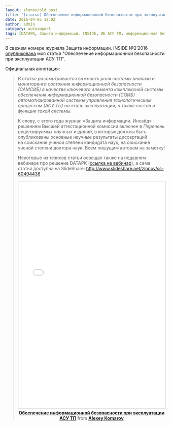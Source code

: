 ```yaml
---
layout: zlonov/old_post
title: '[статья] Обеспечение информационной безопасности при эксплуатации АСУ ТП'
date: 2016-04-05 12:02
author: admin
category: autoimport
tags: [DATAPK, Защита информации. INSIDE, ИБ АСУ ТП, информационная безопасность, САМСИБ, статья, эксплуатация]
---
```

В свежем номере журнала Защита информации. INSIDE №2’2016 <a href="http://www.inside-zi.ru/pages/2_2016/50.html" target="_blank">опубликована</a> моя статья "Обеспечение информационной безопасности при эксплуатации АСУ ТП".

Официальная аннотация:

<blockquote><em>В статье рассматривается важность роли системы анализа и мониторинга состояния информационной безопасности (САМСИБ) в качестве ключевого элемента комплексной системы обеспечения информационной безопасности (СОИБ) автоматизированной системы управления технологическим процессом (АСУ ТП) на этапе эксплуатации, а также состав и функции такой системы.</em>

К слову, с этого года журнал «Защита информации. Инсайд» решением Высшей аттестационной комиссии включен в <em>Перечень рецензируемых научных изданий</em>, в которых должны быть опубликованы основные научные результаты диссертаций на соискание ученой степени кандидата наук, на соискание ученой степени доктора наук. Всем пишущим авторам на заметку!

Некоторые из тезисов статьи освещал также на недавнем вебинаре про решение DATAPK (<a href="https://www.youtube.com/watch?v=zrYtovQkeDM&amp;index=1&amp;list=PLr6gcpE7CNuFxLEmVpzRwRExmlHjnlMoT" target="_blank">ссылка на вебинар</a>), а сама статья доступна на SlideShare: <a href="http://www.slideshare.net/zlonov/ss-60494438" target="_blank">http://www.slideshare.net/zlonov/ss-60494438</a>

<div style="text-align: center;">

<iframe style="border: 1px solid #CCC; border-width: 1px; margin-bottom: 5px; max-width: 100%;" src="//www.slideshare.net/slideshow/embed_code/key/D69ONRCoUxWjzb" width="668" height="714" frameborder="0" marginwidth="0" marginheight="0" scrolling="no" allowfullscreen="allowfullscreen"> </iframe>
<div style="margin-bottom: 5px;"><strong> <a title="Обеспечение информационной безопасности при эксплуатации АСУ ТП" href="//www.slideshare.net/zlonov/ss-60494438" target="_blank">Обеспечение информационной безопасности при эксплуатации АСУ ТП</a> </strong> from <strong><a href="//www.slideshare.net/zlonov" target="_blank">Alexey Komarov</a></strong></div>
</div>
